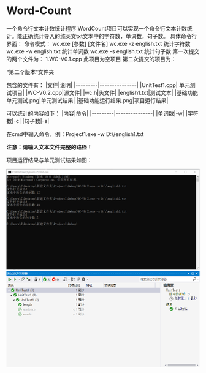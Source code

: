 # Word-Count
一个命令行文本计数统计程序
WordCount项目可以实现一个命令行文本计数统计。能正确统计导入的纯英文txt文本中的字符数，单词数，句子数。
具体命令行界面：
命令模式： wc.exe [参数] [文件名]
wc.exe -z english.txt  统计字符数
wc.exe -w english.txt 统计单词数
wc.exe -s english.txt  统计句子数
第一次提交的两个文件为：
1.WC-V0.1.cpp    此项目为空项目
第二次提交的项目为：

“第二个版本”文件夹

包含的文件有：
|文件|说明|
|---------|---------------|
|UnitTest1.cpp| 单元测试项目|
|WC-V0.2.cpp|源文件|
|wc.h|头文件|
|english1.txt|测试文本|
|基础功能单元测试.png|单元测试结果|
|基础功能运行结果.png|项目运行结果|


可以统计的内容如下：
|内容|命令|
|---------|---------------|
|单词数|-w|
|字符数|-c|
|句子数|-s|

在cmd中输入命令，例：Project1.exe -w D://english1.txt 

**注意：请输入文本文件完整的路径！**

项目运行结果与单元测试结果如图：

![](https://github.com/lyliuying1/Word-Count/blob/master/第二个版本/基础功能运行结果.png)
![](https://github.com/lyliuying1/Word-Count/blob/master/第二个版本/基础功能单元测试.png)
